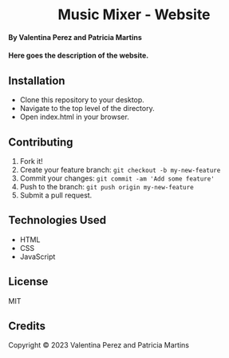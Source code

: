 
<h1 align ="center"> Music Mixer - Website</h1>

#### By Valentina Perez and Patricia Martins

#### Here goes the description of the website.

## Installation

* Clone this repository to your desktop.
* Navigate to the top level of the directory.
* Open index.html in your browser.

## Contributing

1. Fork it!
2. Create your feature branch: `git checkout -b my-new-feature`
3. Commit your changes: `git commit -am 'Add some feature'`
4. Push to the branch: `git push origin my-new-feature`
5. Submit a pull request.

## Technologies Used

* HTML
* CSS
* JavaScript

## License

MIT

## Credits

Copyright &copy; 2023 Valentina Perez and Patricia Martins

